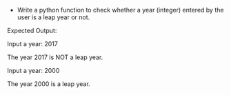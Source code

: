 * Write a python function to check whether a year (integer) entered by the user is a leap year or not.

Expected Output:

Input a year: 2017

The year 2017 is NOT a leap year.

Input a year: 2000

The year 2000 is a leap year.